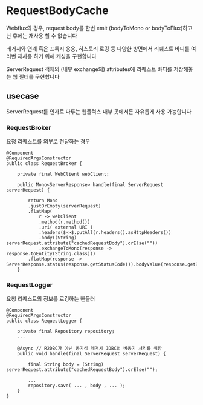 # RequestBodyCache
Webflux의 경우, request body를 한번 emit (bodyToMono or bodyToFlux)하고 난 후에는 재사용 할 수 없습니다

레거시와 연계 혹은 프록시 응용, 히스토리 로깅 등 다양한 방면에서 리퀘스트 바디를 여러번 재사용 하기 위해 캐싱을 구현합니다

ServerRequest 객체의 (내부 exchange의) attributes에 리퀘스트 바디를 저장해놓는 웹 필터를 구현합니다

## usecase

ServerRequest를 인자로 다루는 웹플럭스 내부 곳에서든 자유롭게 사용 가능합니다

### RequestBroker

요청 리퀘스트를 외부로 전달하는 경우

```
@Component
@RequiredArgsConstructor
public class RequestBroker {

    private final WebClient webClient;

    public Mono<ServerResponse> handle(final ServerRequest serverRequest) {

        return Mono
        .justOrEmpty(serverRequest)
        .flatMap(
            r -> webClient
            .method(r.method())
            .uri( external URI )
            .headers($->$.putAll(r.headers().asHttpHeaders())
            .body((String) serverRequest.attribute("cachedRequestBody").orElse(""))
            .exchangeToMono(response -> response.toEntity(String.class)))
        .flatMap(response -> ServerResponse.status(response.getStatusCode()).bodyValue(response.getBody()));
    }
```

### RequestLogger

요청 리퀘스트의 정보를 로깅하는 핸들러

```
@Component
@RequiredArgsConstructor
public class RequestLogger {

    private final Repository repository;
    ...

    @Async // R2DBC가 아닌 동기식 레거시 JDBC의 비동기 처리를 위함
    public void handle(final ServerRequest serverRequest) {

        final String body = (String) serverRequest.attribute("cachedRequestBody").orElse("");

        ...
        repository.save( ... , body , ... );
    }
}
```
